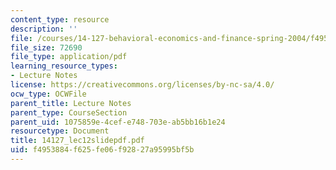 ```yaml
---
content_type: resource
description: ''
file: /courses/14-127-behavioral-economics-and-finance-spring-2004/f4953884f625fe06f92827a95995bf5b_14127_lec12slidepdf.pdf
file_size: 72690
file_type: application/pdf
learning_resource_types:
- Lecture Notes
license: https://creativecommons.org/licenses/by-nc-sa/4.0/
ocw_type: OCWFile
parent_title: Lecture Notes
parent_type: CourseSection
parent_uid: 1075859e-4cef-e748-703e-ab5bb16b1e24
resourcetype: Document
title: 14127_lec12slidepdf.pdf
uid: f4953884-f625-fe06-f928-27a95995bf5b
---
```

